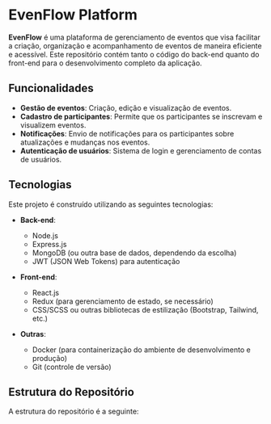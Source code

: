 # EvenFlow Platform

**EvenFlow** é uma plataforma de gerenciamento de eventos que visa facilitar a criação, organização e acompanhamento de eventos de maneira eficiente e acessível. Este repositório contém tanto o código do back-end quanto do front-end para o desenvolvimento completo da aplicação.

## Funcionalidades

- **Gestão de eventos**: Criação, edição e visualização de eventos.
- **Cadastro de participantes**: Permite que os participantes se inscrevam e visualizem eventos.
- **Notificações**: Envio de notificações para os participantes sobre atualizações e mudanças nos eventos.
- **Autenticação de usuários**: Sistema de login e gerenciamento de contas de usuários.

## Tecnologias

Este projeto é construído utilizando as seguintes tecnologias:

- **Back-end**:
  - Node.js
  - Express.js
  - MongoDB (ou outra base de dados, dependendo da escolha)
  - JWT (JSON Web Tokens) para autenticação

- **Front-end**:
  - React.js
  - Redux (para gerenciamento de estado, se necessário)
  - CSS/SCSS ou outras bibliotecas de estilização (Bootstrap, Tailwind, etc.)

- **Outras**:
  - Docker (para containerização do ambiente de desenvolvimento e produção)
  - Git (controle de versão)

## Estrutura do Repositório

A estrutura do repositório é a seguinte:

